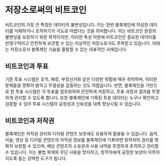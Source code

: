# 저장소로써의 비트코인

비트코인의 가장 큰 특징은 데이터의 불변성입니다. 이는 한번 블록체인에 작성한 데이터를 삭제하거나 조작하기가 극도로 어렵다는 것을 의미합니다. 이는 비트코인 원장의 불변성을 보장하기 위한 목적이지만, 이러한 특성 덕분에 비트코인은 중요한 데이터를 반영구적이고 안전하게 보관할 수 있는 이상적인 저장소로서도 주목받고 있습니다. 아래는 저장소로서 블록체인 기술을 활용할 수 있는 대표적인 사례입니다.

## 비트코인과 투표
기존 투표 시스템은 조작, 해킹, 부정선거와 같은 다양한 위험에 매우 취약하며, 이러한 문제들을 명확히 밝히고 무결성을 검증하는 것도 어렵습니다. 반면, 블록체인을 기반으로 한 투표 시스템은 각 투표를 암호화하여 안전하게 저장하고, 투표 과정과 결과를 투명하게 관리할 수 있도록 합니다. 또한 블록체인에 기록된 투표 데이터는 누구나 확인하고 검증할 수 있어 투표 시스템의 공정성과 신뢰성을 대폭 향상시킬 수 있습니다.

## 비트코인과 저작권
블록체인은 저작권 관리와 디지털 콘텐츠 보호에도 유용하게 활용될 수 있습니다. 음악, 미술, 영상 등 디지털 콘텐츠의 저작권 정보를 블록체인에 기록하면 창작자의 권리를 명확히 보장할 수 있으며, 해당 콘텐츠의 소유권과 사용 내역을 투명하게 추적하고 관리할 수 있습니다. 이는 불법 복제와 무단 사용을 방지하고, 창작자에게 공정한 보상이 이루어지도록 돕는 강력한 도구가 됩니다.